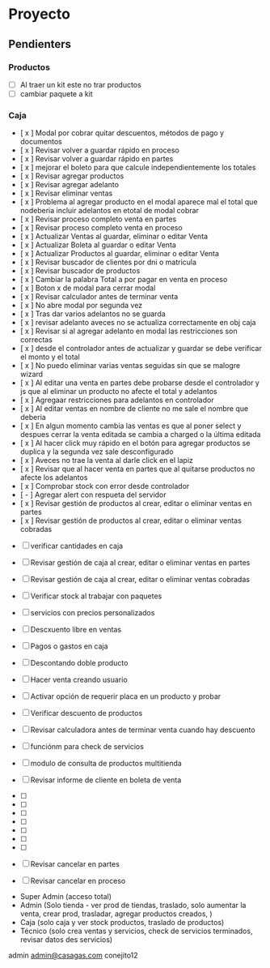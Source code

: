 # Proyecto

## Pendienters

### Productos

- [  ] Al traer un kit este no trar productos
- [  ] cambiar paquete  a kit

### Caja
- [ x ] Modal por cobrar quitar descuentos, métodos de pago y documentos
- [ x ] Revisar volver a guardar rápido en proceso
- [ x ] Revisar volver a guardar rápido en partes
- [ x ] mejorar el boleto para que calcule independientemente los totales
- [ x ] Revisar agregar productos
- [ x ] Revisar agregar adelanto
- [ x ] Revisar eliminar ventas
- [ x ] Problema al agregar producto en el modal aparece mal el total que nodeberia incluir adelantos en etotal de modal cobrar
- [ x ] Revisar proceso completo venta en partes
- [ x ] Revisar proceso completo venta en proceso
- [ x ] Actualizar Ventas al guardar, eliminar o editar Venta
- [ x ] Actualizar Boleta al guardar o editar Venta
- [ x ] Actualizar Productos al guardar, eliminar o editar Venta
- [ x ] Revisar buscador de clientes por dni o matricula
- [ x ] Revisar buscador de productos
- [ x ] Cambiar la palabra Total a por pagar en venta en proceso
- [ x ] Boton x de modal para cerrar modal
- [ x ] Revisar calculador antes de terminar venta
- [ x ] No abre modal por segunda vez
- [ x ] Tras dar varios adelantos no se guarda
- [ x ] revisar adelanto aveces no se actualiza correctamente en obj caja
- [ x ] Revisar si al agregar adelanto en modal las restricciones son correctas
- [ x ] desde el controlador antes de actualizar y guardar se debe verificar el monto y el total
- [ x ] No puedo eliminar varias ventas seguidas sin que se malogre wizard
- [ x ] Al editar una venta en partes debe probarse desde el controlador y js que al eliminar un producto no afecte el total y adelantos
- [ x ] Agregaar restricciones para adelantos en controlador
- [ x ] Al editar ventas en nombre de cliente no me sale el nombre que deberia
- [ x ] En algun momento cambia las ventas es que al poner select y despues cerrar la venta editada se cambia a charged o la última editada
- [ x ] Al hacer click muy rápido en el botón para agregar productos se duplica y la segunda vez sale desconfigurado
- [ x ] Aveces no trae la venta al darle click en el lapiz
- [ x ] Revisar  que al hacer venta en partes que al quitarse productos no afecte los adelantos
- [ x ] Comprobar stock con error desde controlador
- [ - ] Agregar alert con respueta del servidor
- [ x ] Revisar gestión de productos al crear, editar o eliminar ventas en partes
- [ x ] Revisar gestión de productos al crear, editar o eliminar ventas cobradas
- [  ] verificar cantidades en caja
- [  ] Revisar gestión de caja al crear, editar o eliminar ventas en partes
- [  ] Revisar gestión de caja al crear, editar o eliminar ventas cobradas
- [  ] Verificar stock al trabajar con paquetes
- [  ] servicios con precios personalizados
- [  ] Descxuento libre en ventas
- [  ] Pagos o gastos en caja
- [  ] Descontando doble producto
- [  ] Hacer venta creando usuario
- [  ] Activar opción de requerir placa en un producto y probar
- [  ] Verificar descuento de productos
- [  ] Revisar calculadora antes de terminar venta cuando hay descuento
- [  ] funciónm para check de servicios
- [  ] modulo de consulta de productos multitienda
- [  ] Revisar informe de cliente en boleta de venta
- [  ] 
- [  ] 
- [  ] 
- [  ] 
- [  ] 
- [  ] 
- [  ] 
- [  ] Revisar cancelar en partes
- [  ] Revisar cancelar en proceso


- Super Admin (acceso total)
- Admin (Solo tienda - ver prod de tiendas, traslado, solo aumentar la venta, crear prod, trasladar, agregar productos creados, )
- Caja (solo caja y ver stock productos, traslado de productos)
- Técnico (solo crea ventas y servicios, check de servicios terminados, revisar datos des servicios)




admin
admin@casagas.com
conejito12
